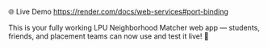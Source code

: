 🌐 Live Demo
https://render.com/docs/web-services#port-binding

This is your fully working LPU Neighborhood Matcher web app — students, friends, and placement teams can now use and test it live! 🎉

